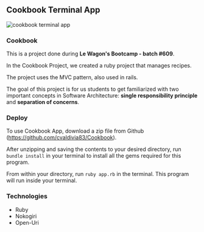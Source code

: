 
## Cookbook Terminal App


![cookbook terminal app](https://ik.imagekit.io/kifd4nz2wokt/Screen_Shot_2021-08-09_at_18.20.53_Qt-PHaGOx.png?updatedAt=1628544121662)
### Cookbook
This is a project done during **Le Wagon's Bootcamp - batch #609**.

In the Cookbook Project, we created a ruby project that manages recipes.

The project uses the MVC pattern, also used in rails.

The goal of this project is for us students to get familiarized with two important concepts in Software Architecture:  **single responsibility principle**  and  **separation of concerns**.


### Deploy

To use Cookbook App, download a zip file from Github (https://github.com/cvaldivia83/Cookbook).

After unzipping and saving the contents to your desired directory, run `bundle install` in your terminal to install all the gems required for this program. 

From within your directory, run `ruby app.rb` in the terminal. This program will run inside your terminal. 

### Technologies
- Ruby
- Nokogiri
- Open-Uri
